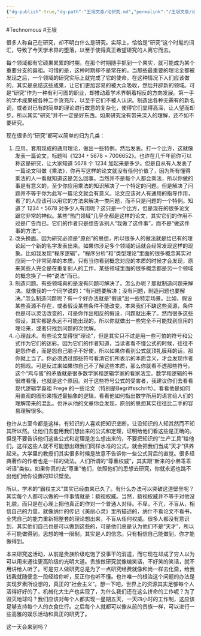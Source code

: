 ```yaml
---
{"dg-publish":true,"dg-path":"王垠文章/论研究.md","permalink":"/王垠文章/论研究/","created":"2023-08-29T16:08:17.000+08:00","updated":"2023-12-12T14:38:19.083+08:00"}
---
```


#Technomous #王垠

很多人称自己在研究，却不明白什么是研究。实际上，恰恰是“研究”这个时髦的词汇，导致了今天学术界的堕落，以至于使得真正希望研究的人离它而去。

每个领域都有它硕果累累的时期，在那个时期随手抓到一个果实，就可能成为某个重要分支的鼻祖。可惜的是，这种时期却不是常在的。当那些最重要的理论全都被发现之后，一个领域的研究实际上就完成了它的使命。在这种情况下人们应该做的，其实是总结这些成果，让它们更加容易的被大众吸收，然后开辟新的领域。可是“研究”作为一种有利可图的职业，却推动着学术界朝着相反的方向发展。第一手的学术成果被各种二手货充斥，以至于它们不被人认识。制造出各种无需有的新名词，或者对已有的简单的理论进行故意的复杂化，使得它们显得高深，让人望而却步。所以其实“研究”并不一定是好东西。如果研究没有带来深入的理解，还不如不要研究。

现在很多的“研究”都可以简单的归为几类：

1. 应用。套用现成的通用理论，做出一些特例，然后发表。打一个比方，这就像发表一篇论文，标题叫《1234 `*` 5678 = 7006652》。也许在几千年前你可以称这是研究，让大家知道 5678 个 1234 加起来是多少。但是自从有人发表了一篇论文叫做《乘法》，你再写这样的论文就没有任何价值了，因为所有懂得乘法的人一看就知道这是怎么回事。当然并不是每个人都会乘法，所以你做的事是有意义的，至少你应用乘法的知识解决了一个特定的问题。但是解决了问题并不等于你为此写一篇论文就会有意义。论文应该对人有通用的指导作用，看了的人应该可以用它的方法来解决一类问题，而不只是问题的一个特例。知道了 1234 `*` 5678 对多少人有用呢？这只是一个比方，但是现在的很多论文跟它非常的神似。某些“热门领域”几乎全都是这样的论文，其实它们的作用不过是广告而已。它们的作者只是想告诉别人“我做了这件事”，而不是“做这件事的方法”。
2. 改头换面。因为研究必须是“原创”的思想，所以很多人的做法就是给已有的理论起一个新的名字发表出来。如果你涉足多个领域的话就会经常发现这样的现象。比如我发现“程序逻辑”，“程序分析”和“类型理论”里面的很多概念其实对应同一个非常简单的本质。只有当你看到概念对应的本质的时候才会发现，原来某些人完全是在重复别人的工作，某些领域里面的很多概念都是另一个领域的概念换了一种“说法”而已。
3. 制造问题。有些领域真的是没有问题可解决了。怎么办呢？那就制造问题来解决。就像我的一个同学说的：“有问题要解决；没有问题，制造问题也要解决。”怎么制造问题呢？有一个好办法就是“假设”出一些特定场景。比如，假设某些资源不存在，或者假设某些条件不能改变。本来我们不缺这些资源，条件也是可以灵活改变的，可是你作出相反的假设，问题就出来了。然而很多这些假设，其实都是永远不可能出现的。所以你就做出一些完全不可能找到应用的理论来，或者只找到问题的次优解。
4. 心理战术。有些论文显得很“理论”，但是其实只不过是用一些可怕的符号和公式作为它们的迷彩。因为它们的作者知道，当读者看不懂公式的时候，往往不是怨作者，而是怨自己脑子不好使，所以如果你看到公式就顶礼膜拜的话，那你就上当了。你必须透过那些符号看清它们所表示的本质含义，才会发现作者的把戏。可是反过来如果你自己不了解这些本质，那么你就看不透那些符号。这个“鸡与蛋”的矛盾就是很多数学家和逻辑学家的看家法宝。数学和逻辑的书很难看懂，也就是这个原因。对于这些符号公式的受害者，我建议你们去看看现代逻辑学鼻祖 Frege 的一些论文（特别是Begriffsschrift）。看看他是如何用直观的图形来描述最抽象的逻辑，看看他如何指出数学所用的语言给人们的理解带来的混乱。也许从他的文章你会发现，原创的思想其实往往比二手的容易理解很多。

也许从古至今都是这样，有知识的人喜欢把知识垄断，让没知识的人知其然而不知其所以然。让他们去套用我们想出来的公式和定理，证明给他们看这些是正确的。但是不要告诉他们这些公式和定理是怎么想出来的，不要把知识的“生产工具”给他们。这样这些人就不可能想出跟我们同样水准的公式，就会把我们当成“天才”供养起来。大学里的教授们其实很多时候是故意不告诉你一些公式背后的直觉。很多经典著作的作者也是一样的做法。人们所谓的“尊重权威”，其实跟“新来的小弟乖乖听话”类似。如果你真的去“尊重”他们，依照他们的思想去研究，你就永远也跳不出他们给你设置的知识壁垒。

所以，学术的“霸权主义”其实已经由来已久了。有什么办法可以突破这道壁垒呢？其实每个人都可以做的一件事情就是：藐视权威。当然，藐视权威并不等于对他没礼貌，而只是在心理上把他真正的作对一个普通人对待。不卑，不亢，不盲从，相信自己的力量。就像纳什的传记《美丽心灵》里所描述的，纳什不看论文不看书，全凭自己的能力重新把整套的理论想出来，不盲从任何权威。很多人都没有意识到，其实他们自己也是可以做到这些的，可是他们总是认为他们不是“天才”，所以不可能做得到。思想的唯一限制，其实是人的信念。只有相信自己能做到，你才能做得到。

本来研究这活动，从前是贵族阶级吃饱了没事干的消遣，而它现在却成了穷人以为可以用来通往更高阶级的光明大道。贵族做研究就像编笑话，不好笑的笑话，就不用讲给人听了。可是穷人做研究总是为了一点研究经费就像和尚一样去化斋，给我钱我就随便念一段经给你听，反正你也听不懂。也许唯一的根治这个问题的办法是实现罗素所设想的，真正的“社会主义”。想一下吧，世界上的资源其实足够每个人活得好好的了，机械化大生产也实现了，为什么我们还在这么拼命的工作呢？为了毁灭地球吗？我们应该对每个人都实现一星期五天，一天四小时的工作制，这应该足够支持每个人的衣食住行。之后每个人就都可以像从前的贵族一样，可以进行一些高雅的娱乐活动和真正的研究了。

这一天会来到吗？